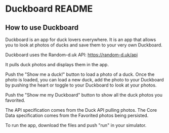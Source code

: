#  Duckboard README

## How to use Duckboard

Duckboard is an app for duck lovers everywhere. It is an app that allows you to look at photos of ducks and save them to your very own Duckboard. 

Duckboard uses the Random-d.uk API: https://random-d.uk/api

It pulls duck photos and displays them in the app.

Push the "Show me a duck!" button to load a photo of a duck. Once the photo is loaded, you can load a new duck, add the photo to your Duckboard by pushing the heart or toggle to your Duckboard to look at your photos.

Push the "Show me my Duckboard" button to show all the duck photos you favorited.

The API specification comes from the Duck API pulling photos.
The Core Data specification comes from the Favorited photos being persisted. 

To run the app, download the files and push "run" in your simulator. 
